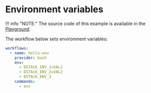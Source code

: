 # Environment variables

!!! info "NOTE:"
    The source code of this example is available in the [Playground](../playground.md).

The workflow below sets environment variables:

<div editor-title=".dstack/workflows/envs.yaml"> 

```yaml hl_lines="5 6 7"
workflows:
  - name: hello-env
    provider: bash
    env:
      - DSTACK_ENV_1=VAL1
      - DSTACK_ENV_2=VAL2
      - DSTACK_ENV_3
    commands:
      - env
```

</div>
